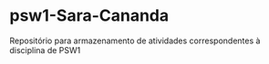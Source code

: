 # psw1-Sara-Cananda


Repositório para armazenamento de atividades correspondentes à disciplina de PSW1

